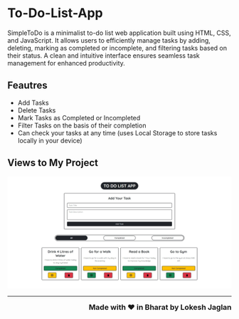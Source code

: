 # To-Do-List-App

SimpleToDo is a minimalist to-do list web application built using HTML, CSS, and JavaScript. It allows users to efficiently manage tasks by adding, deleting, marking as completed or incomplete, and filtering tasks based on their status. A clean and intuitive interface ensures seamless task management for enhanced productivity.

## Feautres
- Add Tasks
- Delete Tasks
- Mark Tasks as Completed or Incompleted
- Filter Tasks on the basis of their completion
- Can check your tasks at any time (uses Local Storage to store tasks locally in your device)

## Views to My Project 

<img src='project-image.jpeg' alt='project-view-image'>

---
<div style='text-align:right'><h3 style='margin-top:0'>Made with ❤️ in Bharat by Lokesh Jaglan</h3></div>